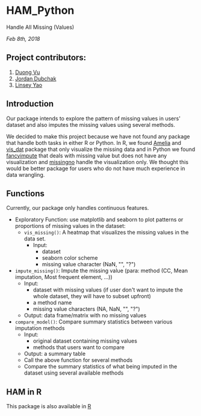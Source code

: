 # HAM_Python

Handle All Missing (Values) 

*Feb 8th, 2018*

## Project contributors:

1. [Duong Vu](https://github.com/DuongVu39)
2. [Jordan Dubchak](https://github.com/jdubchak)
3. [Linsey Yao](https://github.com/yllz)

## Introduction

Our package intends to explore the pattern of missing values in users' dataset and also imputes the missing values using several methods. 

We decided to make this project because we have not found any package that handle both tasks in either R or Python. In R, we found [Amelia](https://cran.r-project.org/web/packages/Amelia/Amelia.pdf) and [vis_dat](https://cran.r-project.org/web/packages/visdat/index.html) package that only visualize the missing data and in Python we found [fancyimpute](https://pypi.python.org/pypi/fancyimpute) that deals with missing value but does not have any visualization and [missingno](https://github.com/ResidentMario/missingno) handle the visualization only. We thought this would be better package for users who do not have much experience in data wrangling.

## Functions

Currently, our package only handles continuous features.

- Exploratory Function: use matplotlib and seaborn to plot patterns or proportions of missing values in the dataset:
  - `vis_missing()`: A heatmap that visualizes the missing values in the data set. 
    - Input: 
      - dataset
      - seaborn color scheme 
      - missing value character (NaN, "", "?")
- `impute_missing()`: Impute the missing value (para: method (CC, Mean imputation, Most frequent element, ...))
    - Input:
      - dataset with missing values (if user don't want to impute the whole dataset, they will have to subset upfront)
      - a method name
      - missing value characters (NA, NaN, "", "?")
    - Output: data frame/matrix with no missing values
- `compare_model()`: Compare summary statistics between various imputation methods
    - Input: 
      - original dataset containing missing values 
      - methods that users want to compare
    - Output: a summary table
    - Call the above function for several methods
    - Compare the summary statistics of what being imputed in the dataset using several available methods

## HAM in R

This package is also available in [R](https://github.com/UBC-MDS/HAM_R)
